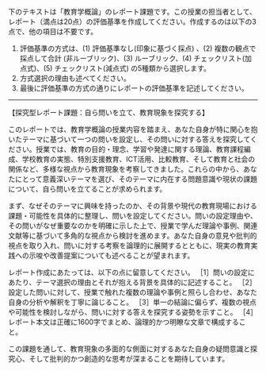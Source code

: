 下のテキストは「教育学概論」のレポート課題です。この授業の担当者として、レポート（満点は20点）の評価基準を作成してください。作成するのは以下の3点で、他の項目は不要です。

1. 評価基準の方式は、(1) 評価基準なし(印象に基づく採点) 、(2) 複数の観点で採点して合計  (非ルーブリック)、(3) ルーブリック、(4) チェックリスト(加点式)、(5) チェックリスト(減点式) の5種類から選択します。
2. 方式選択の理由も述べてください。
3. 最後に評価基準の方式の通りにレポートの評価基準を記述してください。

---------------------------------------
【探究型レポート課題：自ら問いを立て、教育現象を探究する】

このレポートでは、教育学概論の授業内容を踏まえ、あなた自身が特に関心を抱いたテーマに基づいて一つの問いを設定し、その問いに対する答えを探究してください。授業では、教育の目的・理念、学習や発達に関する理論、教育課程編成、学校教育の実態、特別支援教育、ICT活用、比較教育、そして教育と社会の関係など、多様な視点から教育現象を考察してきました。これらの中から、あなたにとって意義深いテーマを選び、そのテーマに内在する問題意識や現状の課題について、自ら問いを立てることが求められます。

まず、なぜそのテーマに興味を持ったのか、その背景や現代の教育現場における課題・可能性を具体的に整理し、問いを設定してください。問いの設定理由や、その問いがなぜ重要なのかを明確に示した上で、授業で学んだ理論や事例、関連文献等に基づいて多角的な視点から検討を進めます。あなた自身の意見や批判的視点を取り入れ、問いに対する考察を論理的に展開するとともに、現実の教育実践への示唆や改善提案についても述べることが望まれます。

レポート作成にあたっては、以下の点に留意してください。
［1］問いの設定にあたり、テーマ選択の理由とそれが抱える背景を具体的に記述すること。
［2］設定した問いに対して、授業で触れた複数の理論や事例と照らし合わせ、あなた自身の分析や解釈を丁寧に論じること。
［3］単一の結論に偏らず、複数の視点や可能性を検討しながら、問いに対する答えを探究する姿勢を示すこと。
［4］レポート本文は正確に1600字でまとめ、論理的かつ明瞭な文章で構成すること。

この課題を通して、教育現象の多面的な側面に対するあなた自身の疑問意識と探究心、そして批判的かつ創造的な思考が深まることを期待しています。